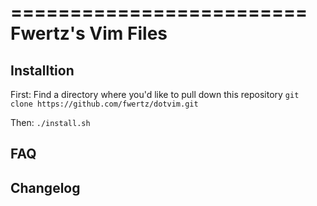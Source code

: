 =========================
Fwertz's Vim Files
=========================

Installtion
--------------------------
First:
	Find a directory where you'd like to pull down this repository
	`git clone https://github.com/fwertz/dotvim.git`

Then:
	`./install.sh`


FAQ
--------------------------

Changelog
--------------------------


